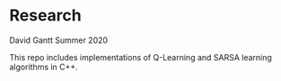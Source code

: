 # Research
David Gantt
Summer 2020

This repo includes implementations of Q-Learning and SARSA learning algorithms in C++.
